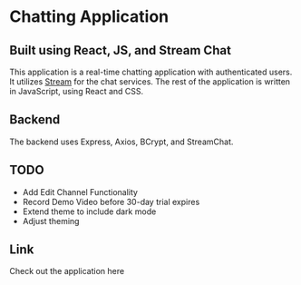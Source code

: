 # Chatting Application

## Built using React, JS, and Stream Chat
This application is a real-time chatting application with authenticated users. It utilizes [Stream](https://getstream.io/chat/) for the chat services. The rest of the application is written in JavaScript, using React and CSS.

## Backend
The backend uses Express, Axios, BCrypt, and StreamChat.

## TODO
- Add Edit Channel Functionality
- Record Demo Video before 30-day trial expires
- Extend theme to include dark mode
- Adjust theming

## Link
Check out the application here []()
